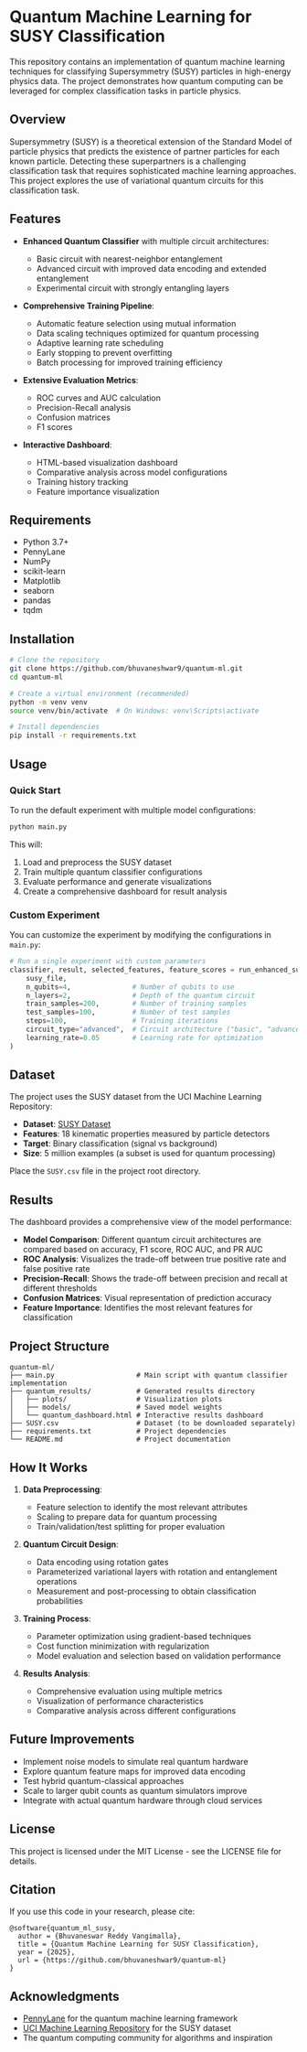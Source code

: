 # Quantum Machine Learning for SUSY Classification

This repository contains an implementation of quantum machine learning techniques for classifying Supersymmetry (SUSY) particles in high-energy physics data. The project demonstrates how quantum computing can be leveraged for complex classification tasks in particle physics.

## Overview

Supersymmetry (SUSY) is a theoretical extension of the Standard Model of particle physics that predicts the existence of partner particles for each known particle. Detecting these superpartners is a challenging classification task that requires sophisticated machine learning approaches. This project explores the use of variational quantum circuits for this classification task.

## Features

- **Enhanced Quantum Classifier** with multiple circuit architectures:
  - Basic circuit with nearest-neighbor entanglement
  - Advanced circuit with improved data encoding and extended entanglement
  - Experimental circuit with strongly entangling layers
  
- **Comprehensive Training Pipeline**:
  - Automatic feature selection using mutual information
  - Data scaling techniques optimized for quantum processing
  - Adaptive learning rate scheduling
  - Early stopping to prevent overfitting
  - Batch processing for improved training efficiency
  
- **Extensive Evaluation Metrics**:
  - ROC curves and AUC calculation
  - Precision-Recall analysis
  - Confusion matrices
  - F1 scores
  
- **Interactive Dashboard**:
  - HTML-based visualization dashboard
  - Comparative analysis across model configurations
  - Training history tracking
  - Feature importance visualization

## Requirements

- Python 3.7+
- PennyLane
- NumPy
- scikit-learn
- Matplotlib
- seaborn
- pandas
- tqdm

## Installation

```bash
# Clone the repository
git clone https://github.com/bhuvaneshwar9/quantum-ml.git
cd quantum-ml

# Create a virtual environment (recommended)
python -m venv venv
source venv/bin/activate  # On Windows: venv\Scripts\activate

# Install dependencies
pip install -r requirements.txt
```

## Usage

### Quick Start

To run the default experiment with multiple model configurations:

```python
python main.py
```

This will:
1. Load and preprocess the SUSY dataset
2. Train multiple quantum classifier configurations
3. Evaluate performance and generate visualizations
4. Create a comprehensive dashboard for result analysis

### Custom Experiment

You can customize the experiment by modifying the configurations in `main.py`:

```python
# Run a single experiment with custom parameters
classifier, result, selected_features, feature_scores = run_enhanced_susy_experiment(
    susy_file,
    n_qubits=4,               # Number of qubits to use
    n_layers=2,               # Depth of the quantum circuit
    train_samples=200,        # Number of training samples
    test_samples=100,         # Number of test samples
    steps=100,                # Training iterations
    circuit_type="advanced",  # Circuit architecture ("basic", "advanced", or "experimental")
    learning_rate=0.05        # Learning rate for optimization
)
```

## Dataset

The project uses the SUSY dataset from the UCI Machine Learning Repository:

- **Dataset**: [SUSY Dataset](https://archive.ics.uci.edu/ml/datasets/SUSY)
- **Features**: 18 kinematic properties measured by particle detectors
- **Target**: Binary classification (signal vs background)
- **Size**: 5 million examples (a subset is used for quantum processing)

Place the `SUSY.csv` file in the project root directory.

## Results

The dashboard provides a comprehensive view of the model performance:

- **Model Comparison**: Different quantum circuit architectures are compared based on accuracy, F1 score, ROC AUC, and PR AUC
- **ROC Analysis**: Visualizes the trade-off between true positive rate and false positive rate
- **Precision-Recall**: Shows the trade-off between precision and recall at different thresholds
- **Confusion Matrices**: Visual representation of prediction accuracy
- **Feature Importance**: Identifies the most relevant features for classification

## Project Structure

```
quantum-ml/
├── main.py                    # Main script with quantum classifier implementation
├── quantum_results/           # Generated results directory
│   ├── plots/                 # Visualization plots
│   ├── models/                # Saved model weights
│   └── quantum_dashboard.html # Interactive results dashboard
├── SUSY.csv                   # Dataset (to be downloaded separately)
├── requirements.txt           # Project dependencies
└── README.md                  # Project documentation
```

## How It Works

1. **Data Preprocessing**:
   - Feature selection to identify the most relevant attributes
   - Scaling to prepare data for quantum processing
   - Train/validation/test splitting for proper evaluation

2. **Quantum Circuit Design**:
   - Data encoding using rotation gates
   - Parameterized variational layers with rotation and entanglement operations
   - Measurement and post-processing to obtain classification probabilities

3. **Training Process**:
   - Parameter optimization using gradient-based techniques
   - Cost function minimization with regularization
   - Model evaluation and selection based on validation performance

4. **Results Analysis**:
   - Comprehensive evaluation using multiple metrics
   - Visualization of performance characteristics
   - Comparative analysis across different configurations

## Future Improvements

- Implement noise models to simulate real quantum hardware
- Explore quantum feature maps for improved data encoding
- Test hybrid quantum-classical approaches
- Scale to larger qubit counts as quantum simulators improve
- Integrate with actual quantum hardware through cloud services

## License

This project is licensed under the MIT License - see the LICENSE file for details.

## Citation

If you use this code in your research, please cite:

```
@software{quantum_ml_susy,
  author = {Bhuvaneswar Reddy Vangimalla},
  title = {Quantum Machine Learning for SUSY Classification},
  year = {2025},
  url = {https://github.com/bhuvaneshwar9/quantum-ml}
}
```

## Acknowledgments

- [PennyLane](https://pennylane.ai/) for the quantum machine learning framework
- [UCI Machine Learning Repository](https://archive.ics.uci.edu/ml/index.php) for the SUSY dataset
- The quantum computing community for algorithms and inspiration
